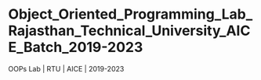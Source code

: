 # Object_Oriented_Programming_Lab_Rajasthan_Technical_University_AICE_Batch_2019-2023
OOPs Lab | RTU | AICE | 2019-2023
